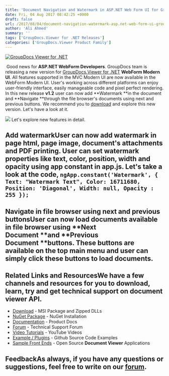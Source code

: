 ```yaml
---
title: 'Document Navigation and Watermark in ASP.NET Web Form UI for GroupDocs.Viewer for .NET'
date: Fri, 04 Aug 2017 08:42:25 +0000
draft: false
url: /2017/08/04/document-navigation-watermark-asp.net-web-form-ui-groupdocs.viewer-.net/
author: 'Ali Ahmed'
summary: ''
tags: ['GroupDocs.Viewer for .NET Releases']
categories: ['GroupDocs.Viewer Product Family']
---
```


[![GroupDocs Viewer for .NET](https://blog.groupdocs.com/wp-content/uploads/sites/4/2016/11/groupdocs-viewer-net.png)](http://groupdocs.com/dot-net/document-viewer-library)

 Good news for **ASP.NET WebForm Developers**. GroupDocs team is releasing a new version for [GroupDocs.Viewer for .NET](https://downloads.groupdocs.com/viewer/net/new-releases/groupdocs.viewer-for-.net-17.7.0/) **WebForm Modern UI**. All features supported in the MVC Modern UI are now available in the WebForm Modern UI. User's working across different platforms can enjoy user-friendly interface, easily manageable code and pixel perfect rendering. In this new release **v1.2** user can now add **Watermark **in the document and **Navigate **through the file browser's documents using next and previous buttons. We recommend you to [download](https://github.com/groupdocs-viewer/GroupDocs.Viewer-for-.NET/releases/tag/WebForm.Modern.UI.v1.2) and explore this new version. Let's have a look at it.

![](http://blog.groupdocs.com/wp-content/uploads/sites/4/2017/08/Screenshot_51.png) Let's explore new features in detail.

## Add watermarkUser can now add watermark in page **html**, page **image**, document's **attachments** and **PDF printing**. User can set watermark properties like text, color, position, width and opacity using app constant in app.js. Let's take a look at the code, `ngApp.constant('Watermark', { Text: "Watermark Text", Color: 16711680, Position: 'Diagonal', Width: null, Opacity : 255 });`

## Navigate in file browser using next and previous buttonsUser can now load documents available in file browser using **Next Document **and **Previous Document **buttons. These buttons are available on the top main menu and user can simply click these buttons to load documents.

## Related Links and ResourcesWe have a few channels and resources for you to download, learn, try and get technical support on **document viewer API**.

*   [Download](http://downloads.groupdocs.com/viewer/net "Download API") - MSI Package and Zipped DLLs
*   [NuGet Package](https://www.nuget.org/packages/groupdocs-viewer-dotnet/ "Install from NuGet Package") - NuGet Installation
*   [Documentation](https://docs.groupdocs.com/display/viewernet/Home) - Product Docs
*   [Forum](http://groupdocs.com/Community/forums/groupdocs.viewer-product-family/4/showforum.aspx "Technical Support Forum") - Technical Support Forum
*   [Video Tutorials](https://www.youtube.com/channel/UCgO8dwgI5KAsQCVegviVXYA/playlists "GroupDocs.Viewer video tutorials") - YouTube Videos
*   [Example / Plugins](https://github.com/groupdocsviewer/GroupDocs_Viewer_NET "download example project and front ends") - Github Source Code Examples
*   [Sample Front Ends](https://github.com/groupdocs-viewer/ "Open Source Document Viewer Applications") - Open Source **Document Viewer** Applications

## FeedbackAs always, if you have any questions or suggestions, feel free to write on our [forum](http://groupdocs.com/Community/forums/groupdocs.viewer-product-family/4/showforum.aspx "Technical Support Forum").





